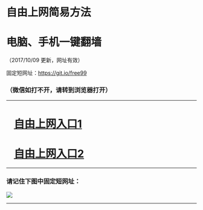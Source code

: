 ﻿# 自由上网简易方法

# 电脑、手机一键翻墙

（2017/10/09 更新，网址有效）

固定短网址：https://git.io/free99

### （微信如打不开，请转到浏览器打开）


***





# &nbsp;&nbsp; <a href="http://ft666719822.fwq-tz-1001.info/fwqtz01.html?t=100900131485 " target="_blank">自由上网入口1</a>
# &nbsp;&nbsp; <a href="http://ft77299498.fwq-tz-1002.info/fwqtz02.html?t=100900121266 " target="_blank">自由上网入口2</a>
***

### 请记住下图中固定短网址：

<img src="https://s3-us-west-2.amazonaws.com/fwq-1001/yjfq-20170905okok.png" /> 


***

